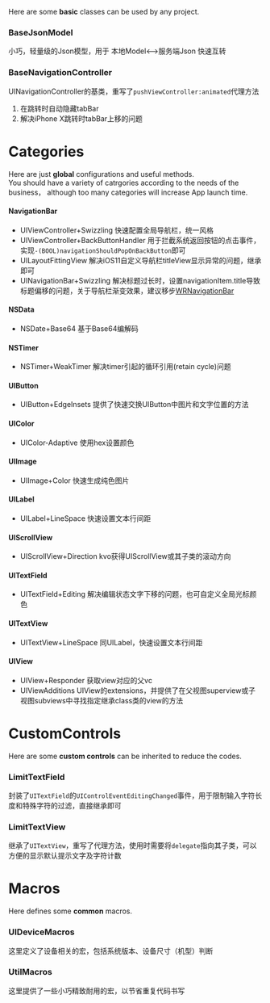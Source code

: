 Here are some **basic** classes can be used by any project.  

### BaseJsonModel
小巧，轻量级的Json模型，用于 本地Model<-->服务端Json 快速互转

### BaseNavigationController
UINavigationController的基类，重写了`pushViewController:animated`代理方法

1. 在跳转时自动隐藏tabBar
2. 解决iPhone X跳转时tabBar上移的问题 



# Categories
Here are just **global** configurations and useful methods.  
You should have a variety of catrgories according to the needs of the business， although too many categories will increase App launch time.

#### NavigationBar
- UIViewController+Swizzling  快速配置全局导航栏，统一风格
- UIViewController+BackButtonHandler  用于拦截系统返回按钮的点击事件，实现`-(BOOL)navigationShouldPopOnBackButton`即可
- UILayoutFittingView 解决iOS11自定义导航栏titleView显示异常的问题，继承即可
- UINavigationBar+Swizzling 解决标题过长时，设置navigationItem.title导致标题偏移的问题，关于导航栏渐变效果，建议移步[WRNavigationBar](https://github.com/wangrui460/WRNavigationBar)

#### NSData
- NSDate+Base64 基于Base64编解码

#### NSTimer
- NSTimer+WeakTimer 解决timer引起的循环引用(retain cycle)问题

#### UIButton
- UIButton+EdgeInsets 提供了快速交换UIButton中图片和文字位置的方法

#### UIColor
- UIColor-Adaptive 使用hex设置颜色

#### UIImage
- UIImage+Color 快速生成纯色图片

#### UILabel
- UILabel+LineSpace 快速设置文本行间距

#### UIScrollView
- UIScrollView+Direction kvo获得UIScrollView或其子类的滚动方向

#### UITextField
- UITextField+Editing 解决编辑状态文字下移的问题，也可自定义全局光标颜色

#### UITextView
- UITextView+LineSpace 同UILabel，快速设置文本行间距

#### UIView
- UIView+Responder 获取view对应的父vc
- UIViewAdditions UIView的extensions，并提供了在父视图superview或子视图subviews中寻找指定继承class类的view的方法



# CustomControls
Here are some **custom controls** can be inherited to reduce the codes.

### LimitTextField
封装了`UITextField`的`UIControlEventEditingChanged`事件，用于限制输入字符长度和特殊字符的过滤，直接继承即可

### LimitTextView
继承了`UITextView`，重写了代理方法，使用时需要将`delegate`指向其子类，可以方便的显示默认提示文字及字符计数


# Macros
Here defines some **common** macros.  

### UIDeviceMacros
这里定义了设备相关的宏，包括系统版本、设备尺寸（机型）判断

### UtilMacros
这里提供了一些小巧精致耐用的宏，以节省重复代码书写


